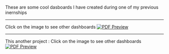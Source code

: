 These are some cool dasboards I have created during one of my previous inernships

---
Click on the image to see other dashboards
[![PDF Preview](./images/pdf-preview.png)](./docs/myfile.pdf)

---
This another project : 
Click on the image to see other dashboards
[![PDF Preview](./images/pdf-preview.png)](./docs/myfile.pdf)
